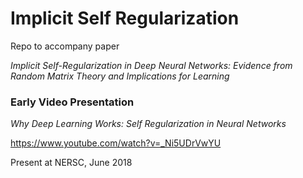 # Implicit Self Regularization

Repo to accompany paper 

_Implicit Self-Regularization in Deep Neural Networks: Evidence from Random Matrix Theory and Implications for Learning_

### Early Video Presentation

_Why Deep Learning Works: Self Regularization in Neural Networks_

https://www.youtube.com/watch?v=_Ni5UDrVwYU

Present at NERSC, June 2018

### 
